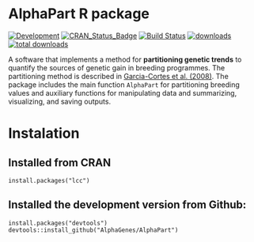 # AlphaPart R package

[![Development](https://img.shields.io/badge/development-active-blue.svg)](https://img.shields.io/badge/development-active-blue.svg)
[![CRAN_Status_Badge](http://www.r-pkg.org/badges/version/AlphaPart)](https://cran.r-project.org/package=AlphaPart)
[![Build Status](https://travis-ci.org/janaobsteter/alphaPart.svg?branch=master)](https://travis-ci.org/janaobsteter/alphaPart)
[![downloads](https://cranlogs.r-pkg.org/badges/AlphaPart)](https://cranlogs.r-pkg.org/badges/AlphaPart)
[![total downloads](https://cranlogs.r-pkg.org/badges/grand-total/AlphaPart)](https://cranlogs.r-pkg.org/badges/grand-total/AlphaPart)

A software that implements a method for **partitioning genetic trends** to quantify the sources of genetic gain in breeding programmes. The partitioning method is described in [Garcia-Cortes et al. (2008)](https://doi.org/10.1017/S175173110800205X). The package includes the main function `AlphaPart` for partitioning breeding values and auxiliary functions for manipulating data and summarizing, visualizing, and saving outputs.

# Instalation

## Installed from CRAN

```
install.packages("lcc")
```

## Installed the development version from Github:

```
install.packages("devtools")
devtools::install_github("AlphaGenes/AlphaPart")
```

